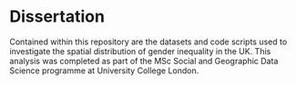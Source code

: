 # Dissertation

Contained within this repository are the datasets and code scripts used to investigate the spatial distribution of gender inequality in the UK. 
This analysis was completed as part of the MSc Social and Geographic Data Science programme at University College London. 
